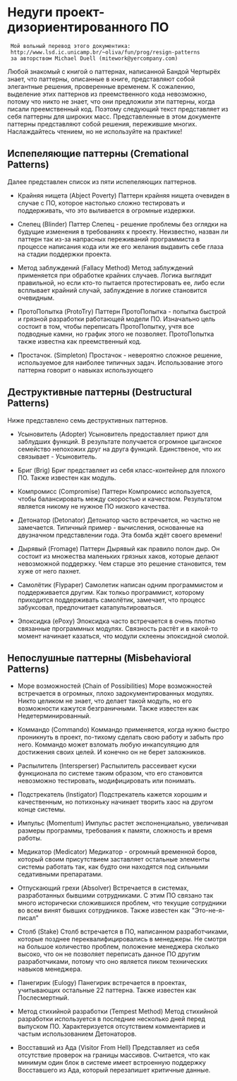 # Недуги проект-дизориентированного ПО

     Мой вольный перевод этого документика: 
     http://www.lsd.ic.unicamp.br/~oliva/fun/prog/resign-patterns 
     за авторством Michael Duell (mitework@yercompany.com)

Любой знакомый с книгой о паттернах, написанной Бандой Чертырёх знает, что паттерны, описанные в книге, представляют собой элегантные решения, проверенные временем. К сожалению, выделение этих паттернов из преемственного кода невозможно, потому что никто не знает, что они предложили эти паттерны, когда писали преемственный код. Поэтому следующий текст представляет из себя паттерны для широких масс. Представленные в этом документе паттерны представляют собой решения, пережившие многих. Наслаждайтесь чтением, но не используйте на практике!

## Испепеляющие паттерны (Cremational Patterns)

Далее представлен список из пяти испепеляющих паттернов.

  * Крайняя нищета (Abject Poverty)
  Паттерн крайняя нищета очевиден в случае с ПО, которое настолько сложно тестировать и поддерживать, что это выливается в огромные издержки.

  * Слепец (Blinder)
  Паттер Слепец - решение проблемы без оглядки на будущие изменения в требованиях к проекту. Неизвестно, назван ли паттерн так из-за напрасных переживаний программиста в процессе написания кода или же его желания выдавить себе глаза на стадии поддержки проекта.

  * Метод заблуждений (Fallacy Method)
  Метод заблуждений применяется при обработке крайних случаев. Логика выглядит правильной, но если кто-то пытается протестировать ее, либо если всплывает крайний случай, заблуждение в логике становится очевидным.

  * ПротоПопытка (ProtoTry) 
  Паттерн ПротоПопытка - попытка быстрой и грязной разработки работающей модели ПО. Изначально цель состоит в том, чтобы переписать ПротоПопытку, учтя все подводные камни, но график этого не позволяет. ПротоПопытка также известна как преемственный код.

  * Простачок. (Simpleton)
  Простачок - невероятно сложное решение, используемое для наиболее типичных задач. Использование этого паттерна говорит о навыках использующего

## Деструктивные паттерны (Destructural Patterns)

Ниже представлено семь деструктивных паттернов.

  * Усыновитель (Adopter)
  Усыновитель предоставляет приют для заблудших функций. В результате получается огромное цыганское семейство непохожих друг на друга функций. Единственое, что их связывает - Усыновитель.

  * Бриг (Brig)
  Бриг представляет из себя класс-контейнер для плохого ПО. Также известен как модуль.

  * Компромисс (Compromise)
  Паттерн Компромисс используется, чтобы балансировать между скоростью и качеством. Результатом является никому не нужное ПО низкого качества.

  * Детонатор (Detonator)
  Детонатор часто встречается, но частно не замечается. Типичный пример - вычисления, основанные на двузначном представлении года. Эта бомба ждёт своего времени!

  * Дырявый (Fromage)
  Паттерн Дырявый как правило полон дыр. Он состоит из множества маленьких грязных хаков, которые делают невозможной поддержку. Чем старше это решение становится, тем хуже от него пахнет.

  * Самолётик (Flypaper)
  Самолетик написан одним программистом и поддерживается другим. Как толкьо программист, которому приходится поддерживать самолётик, замечает, что процесс забуксовал, предпочитает катапультироваться.

  * Эпоксидка (ePoxy) 
  Эпоксидка часто встречается в очень плотно связанные программных модулях. Связность растёт и в какой-то момент начинает казаться, что модули склеены эпоксидной смолой.

## Непослушные паттерны (Misbehavioral Patterns)

  * Море возможностей (Chain of Possibilities)
  Море возможностей встречается в огромных, плохо задокументированных модулях. Никто целиком не знает, что делает такой модуль, но его возможности кажутся безграничными. Также известен как Недетерминированный.

  * Коммандо (Commando)
  Коммандо применяется, когда нужно быстро проникнуть в проект, по-тихому сделать свою работу и забыть про него. Коммандо может взломать любую инкапсуляцию для достижения своих целей. И конечно он не берет заложников.

  * Распылитель (Intersperser)
  Распылитель рассеивает куски функционала по системе таким образом, что его становится невозможно тестировать, модифицировать или понимать.

  * Подстрекатель (Instigator)
  Подстрекатель кажется хорошим и качественным, но потихоньку начинает творить хаос на другом конце системы. 

  * Импульс (Momentum)
  Импульс растет экспоненциально, увеличивая размеры программы, требования к памяти, сложность и время работы.

  * Медикатор (Medicator)
  Медикатор - огромный временной боров, который своим присутствием заставляет остальные элементы системы работать так, как будто они находятся под сильными седативными препаратами.

  * Отпускающий грехи (Absolver)
  Встречается в системах, разработанных бывшими сотрудниками. С этим ПО связано так много исторически сложившихся проблем, что текущие сотрудники во всем винят бывших сотрудников. Также известен как "Это-не-я-писал"

  * Столб (Stake)
  Столб встречается в ПО, написанном разработчиками, которые позднее переквалифицировались в менеджеры. Не смотря на большое количество проблем, положение менеджера сколько высоко, что он не позволяет переписать данное ПО другим разработчиками, потому что оно является пиком технических навыков менеджера.

  * Панегирик (Eulogy)
  Панегирик встречается в проектах, учитывающих остальные 22 паттерна. Также известен как Послесмертный.

  * Метод стихийной разработки (Tempest Method)
  Метод стихийной разработки используется в последние несколько дней перед выпуском ПО. Характеризуется отсутствием комментариев и частым использованием Детонаторов.

  * Восставший из Ада (Visitor From Hell)
  Представляет из себя отсутствие проверок на границы массивов. Считается, что как минимум один блок в системе имеет встроенную поддержку Восставшего из Ада, который перезапишет критичные данные.